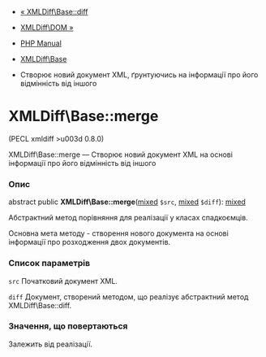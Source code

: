 - [« XMLDiff\Base::diff](xmldiff-base.diff.md)
- [XMLDiff\DOM »](class.xmldiff-dom.md)

- [PHP Manual](index.md)
- [XMLDiff\Base](class.xmldiff-base.md)
- Створює новий документ XML, ґрунтуючись на інформації про його відмінність
від іншого

# XMLDiff\Base::merge

(PECL xmldiff \>u003d 0.8.0)

XMLDiff\Base::merge — Створює новий документ XML на основі
інформації про його відмінність від іншого

### Опис

abstract public
**XMLDiff\Base::merge**([mixed](language.types.declarations.md#language.types.declarations.mixed)
`$src`,
[mixed](language.types.declarations.md#language.types.declarations.mixed)
`$diff`):
[mixed](language.types.declarations.md#language.types.declarations.mixed)

Абстрактний метод порівняння для реалізації у класах спадкоємців.

Основна мета методу - створення нового документа на основі
інформації про розходження двох документів.

### Список параметрів

`src`
Початковий документ XML.

`diff`
Документ, створений методом, що реалізує абстрактний метод
XMLDiff\Base::diff.

### Значення, що повертаються

Залежить від реалізації.
